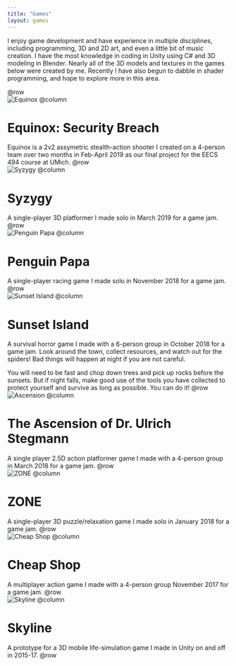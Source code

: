 ```yaml
---
title: "Games"
layout: games
---
```


I enjoy game development and have experience in multiple disciplines, including programming, 3D and 2D art, and even a little bit of music creation. I have the most knowledge in coding in Unity using C# and 3D modeling in Blender. Nearly all of the 3D models and textures in the games below were created by me. Recently I have also begun to dabble in shader programming, and hope to explore more in this area.  

@row  
![Equinox](https://riopelle.me/assets/pics/equinox.png)
@column
# Equinox: Security Breach
Equinox is a 2v2 assymetric stealth-action shooter I created on a 4-person team over two months in Feb-April 2019 as our final project for the EECS 494 course at UMich.
@row  
![Syzygy](https://riopelle.me/assets/pics/syzygy.png)
@column
# Syzygy
A single-player 3D platformer I made solo in March 2019 for a game jam.
@row  
![Penguin Papa](https://riopelle.me/assets/pics/peng.png)
@column
# Penguin Papa
A single-player racing game I made solo in November 2018 for a game jam.
@row  
![Sunset Island](https://riopelle.me/assets/pics/sunset.png)
@column
# Sunset Island
A survival horror game I made with a 6-person group in October 2018 for a game jam. Look around the town, collect resources, and watch out for the spiders! Bad things will happen at night if you are not careful.  

You will need to be fast and chop down trees and pick up rocks before the sunsets. But if night falls, make good use of the tools you have collected to protect yourself and survive as long as possible. You can do it!
@row  
![Ascension](https://riopelle.me/assets/pics/ascension.png)
@column
# The Ascension of Dr. Ulrich Stegmann
A single player 2.5D action platformer game I made with a 4-person group in March 2018 for a game jam.
@row  
![ZONE](https://riopelle.me/assets/pics/zone.png)
@column
# ZONE
A single-player 3D puzzle/relaxation game I made solo in January 2018 for a game jam.
@row  
![Cheap Shop](https://riopelle.me/assets/pics/cheapshop.png)
@column
# Cheap Shop
A multiplayer action game I made with a 4-person group November 2017 for a game jam.
@row  
![Skyline](https://riopelle.me/assets/pics/skyline.png)
@column
# Skyline
A prototype for a 3D mobile life-simulation game I made in Unity on and off in 2015-17.
@row  
